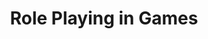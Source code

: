 ---
layout: category
category: role-playing
title: Role Playing in Games
description: Step into new worlds and explore endless possibilities with our role-playing games selection, featuring immersive storylines and customizable characters.
permalink: /role-playing/
---